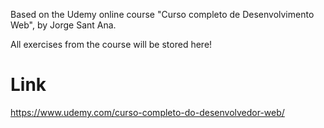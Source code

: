 Based on the Udemy online course "Curso completo de Desenvolvimento Web", by Jorge Sant Ana. 

All exercises from the course will be stored here!

# Link
https://www.udemy.com/curso-completo-do-desenvolvedor-web/
